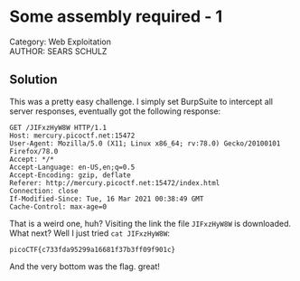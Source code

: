 # Some assembly required - 1

Category: Web Exploitation </br>
AUTHOR: SEARS SCHULZ

## Solution

This was a pretty easy challenge. I simply set BurpSuite to intercept all server responses, eventually got the following response:
```
GET /JIFxzHyW8W HTTP/1.1
Host: mercury.picoctf.net:15472
User-Agent: Mozilla/5.0 (X11; Linux x86_64; rv:78.0) Gecko/20100101 Firefox/78.0
Accept: */*
Accept-Language: en-US,en;q=0.5
Accept-Encoding: gzip, deflate
Referer: http://mercury.picoctf.net:15472/index.html
Connection: close
If-Modified-Since: Tue, 16 Mar 2021 00:38:49 GMT
Cache-Control: max-age=0
```
That is a weird one, huh? Visiting the link the file `JIFxzHyW8W` is downloaded. What next? Well I just tried `cat JIFxzHyW8W`:
```
picoCTF{c733fda95299a16681f37b3ff09f901c}
```
And the very bottom was the flag. great!